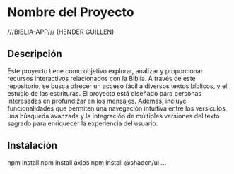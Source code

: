# Nombre del Proyecto
///BIBLIA-APP///
(HENDER GUILLEN)

## Descripción

Este proyecto tiene como objetivo explorar, analizar y proporcionar recursos interactivos relacionados con la Biblia. A través de este repositorio, se busca ofrecer un acceso fácil a diversos textos bíblicos, y el estudio de las escrituras. El proyecto está diseñado para personas interesadas en profundizar en los mensajes. Además, incluye funcionalidades que permiten una navegación intuitiva entre los versículos, una búsqueda avanzada y la integración de múltiples versiones del texto sagrado para enriquecer la experiencia del usuario.


## Instalación

npm install
npm install axios
npm install @shadcn/ui
...

